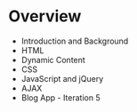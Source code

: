 # Overview

- Introduction and Background
- HTML
- Dynamic Content
- CSS
- JavaScript and jQuery
- AJAX
- Blog App - Iteration 5